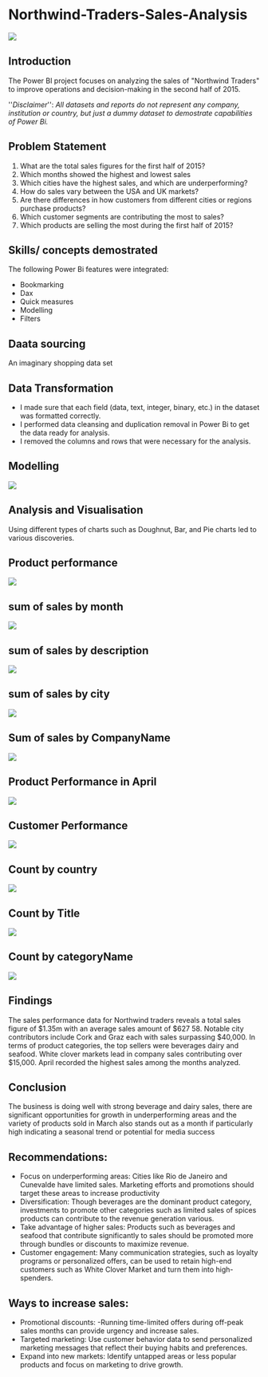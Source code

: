 # Northwind-Traders-Sales-Analysis

![](introduction.png)

## Introduction
The Power BI project focuses on analyzing the sales of "Northwind Traders" to improve operations and decision-making in the second half of 2015.

''_Disclaimer_'': _All datasets and reports do not represent any company, institution or country, but just a dummy dataset to demostrate capabilities of Power Bi._

## Problem Statement
1.	What are the total sales figures for the first half of 2015?
2.	Which months showed the highest and lowest sales
3.	Which cities have the highest sales, and which are underperforming?
4.	How do sales vary between the USA and UK markets?
5.	Are there differences in how customers from different cities or regions purchase products?
6.	Which customer segments are contributing the most to sales?
7.	Which products are selling the most during the first half of 2015?


## Skills/ concepts demostrated

The following Power Bi features were integrated:
- Bookmarking
- Dax
- Quick measures
- Modelling
- Filters

## Daata sourcing
An imaginary shopping data set

## Data Transformation
- I made sure that each field (data, text, integer, binary, etc.) in the dataset was formatted correctly.
- I performed data cleansing and duplication removal in Power Bi to get the data ready for analysis.
- I removed the columns and rows that were necessary for the analysis.

## Modelling

![](modelling.png)

## Analysis and Visualisation
Using different types of charts such as Doughnut, Bar, and Pie charts led to various discoveries.

## Product performance
![](Product.png)

## sum of sales by month
![](sumsalesmonth.png)

## sum of sales by description
![](sumsalesdescription.png)

## sum of sales by city
![](sumsalescity.png)

## Sum of sales by CompanyName
![](sumcompanyName.png)

## Product Performance in April
![](performanceApril.png)


## Customer Performance
![](Customer.png)

## Count by country
![](countcountry.png)

## Count by Title
![](Counttitle.png)

## Count by categoryName
![](categoryName.png)

## Findings 
The sales performance data for Northwind traders reveals a total sales figure of $1.35m with an average sales amount of $627 58. Notable city contributors include Cork and Graz each with sales surpassing $40,000. In terms of product categories, the top sellers were beverages dairy and seafood. White clover markets lead in company sales contributing over $15,000. April recorded the highest sales among the months analyzed.

## Conclusion
The business is doing well with strong beverage and dairy sales, there are significant opportunities for growth in underperforming areas and the variety of products sold in March also stands out as a month if particularly high indicating a seasonal trend or potential for media success

## Recommendations:
- Focus on underperforming areas: Cities like Rio de Janeiro and Cunevalde have limited sales. Marketing efforts and promotions should target these areas to increase productivity
- Diversification: Though beverages are the dominant product category, investments to promote other categories such as limited sales of spices products can contribute to the revenue generation various.
- Take advantage of higher sales: Products such as beverages and seafood that contribute significantly to sales should be promoted more through bundles or discounts to maximize revenue.
- Customer engagement: Many communication strategies, such as loyalty programs or personalized offers, can be used to retain high-end customers such as White Clover Market and turn them into high-spenders.


## Ways to increase sales:
- Promotional discounts: -Running time-limited offers during off-peak sales months can provide urgency and increase sales.
- Targeted marketing: Use customer behavior data to send personalized marketing messages that reflect their buying habits and preferences.
- Expand into new markets: Identify untapped areas or less popular products and focus on marketing to drive growth.





